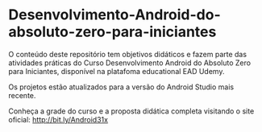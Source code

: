 # Desenvolvimento-Android-do-absoluto-zero-para-iniciantes

O conteúdo deste repositório tem objetivos didáticos e fazem parte das atividades práticas do Curso Desenvolvimento Android do Absoluto Zero para Iniciantes, disponível na platafoma educational EAD Udemy.

Os projetos estão atualizados para a versão do Android Studio mais recente.

Conheça a grade do curso e a proposta didática completa visitando o site oficial:
http://bit.ly/Android31x
